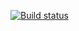 [![Build status](https://ci.appveyor.com/api/projects/status/w4386e891m7n6els?svg=true)](https://ci.appveyor.com/project/Helga52/at-dz3)